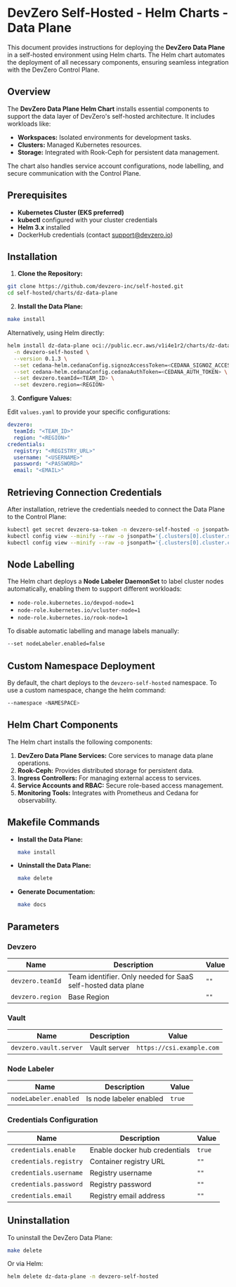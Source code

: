 # DevZero Self-Hosted - Helm Charts - Data Plane

This document provides instructions for deploying the **DevZero Data Plane** in a self-hosted environment using Helm charts. The Helm chart automates the deployment of all necessary components, ensuring seamless integration with the DevZero Control Plane.

## Overview

The **DevZero Data Plane Helm Chart** installs essential components to support the data layer of DevZero's self-hosted architecture. It includes workloads like:

- **Workspaces:** Isolated environments for development tasks.
- **Clusters:** Managed Kubernetes resources.
- **Storage:** Integrated with Rook-Ceph for persistent data management.

The chart also handles service account configurations, node labelling, and secure communication with the Control Plane.

## Prerequisites

- **Kubernetes Cluster (EKS preferred)**
- **kubectl** configured with your cluster credentials
- **Helm 3.x** installed
- DockerHub credentials (contact [support@devzero.io](mailto:support@devzero.io))


## Installation

1. **Clone the Repository:**

```bash
git clone https://github.com/devzero-inc/self-hosted.git
cd self-hosted/charts/dz-data-plane
```

2. **Install the Data Plane:**

```bash
make install
```

Alternatively, using Helm directly:

```bash
helm install dz-data-plane oci://public.ecr.aws/v1i4e1r2/charts/dz-data-plane \
  -n devzero-self-hosted \
  --version 0.1.3 \
  --set cedana-helm.cedanaConfig.signozAccessToken=<CEDANA_SIGNOZ_ACCESS_TOKEN> \
  --set cedana-helm.cedanaConfig.cedanaAuthToken=<CEDANA_AUTH_TOKEN> \
  --set devzero.teamId=<TEAM_ID> \
  --set devzero.region=<REGION>
```

3. **Configure Values:**

Edit `values.yaml` to provide your specific configurations:

```yaml
devzero:
  teamId: "<TEAM_ID>"
  region: "<REGION>"
credentials:
  registry: "<REGISTRY_URL>"
  username: "<USERNAME>"
  password: "<PASSWORD>"
  email: "<EMAIL>"
```

## Retrieving Connection Credentials

After installation, retrieve the credentials needed to connect the Data Plane to the Control Plane:

```bash
kubectl get secret devzero-sa-token -n devzero-self-hosted -o jsonpath='{.data.token}' | base64 -d
kubectl config view --minify --raw -o jsonpath='{.clusters[0].cluster.server}'
kubectl config view --minify --raw -o jsonpath='{.clusters[0].cluster.certificate-authority-data}'
```

## Node Labelling

The Helm chart deploys a **Node Labeler DaemonSet** to label cluster nodes automatically, enabling them to support different workloads:

- `node-role.kubernetes.io/devpod-node=1`
- `node-role.kubernetes.io/vcluster-node=1`
- `node-role.kubernetes.io/rook-node=1`

To disable automatic labelling and manage labels manually:

```bash
--set nodeLabeler.enabled=false
```

## Custom Namespace Deployment

By default, the chart deploys to the `devzero-self-hosted` namespace. To use a custom namespace, change the helm command:

```bash
--namespace <NAMESPACE>
```

## Helm Chart Components

The Helm chart installs the following components:

1. **DevZero Data Plane Services:** Core services to manage data plane operations.
2. **Rook-Ceph:** Provides distributed storage for persistent data.
3. **Ingress Controllers:** For managing external access to services.
4. **Service Accounts and RBAC:** Secure role-based access management.
5. **Monitoring Tools:** Integrates with Prometheus and Cedana for observability.

## Makefile Commands

- **Install the Data Plane:**
  ```bash
  make install
  ```
- **Uninstall the Data Plane:**
  ```bash
  make delete
  ```
- **Generate Documentation:**
  ```bash
  make docs
  ```


## Parameters

### Devzero

| Name             | Description                                                  | Value |
| ---------------- | ------------------------------------------------------------ | ----- |
| `devzero.teamId` | Team identifier. Only needed for SaaS self-hosted data plane | `""`  |
| `devzero.region` | Base Region                                                  | `""`  |

### Vault

| Name                   | Description  | Value                     |
| ---------------------- | ------------ | ------------------------- |
| `devzero.vault.server` | Vault server | `https://csi.example.com` |

### Node Labeler

| Name                  | Description             | Value  |
| --------------------- | ----------------------- | ------ |
| `nodeLabeler.enabled` | Is node labeler enabled | `true` |

### Credentials Configuration

| Name                   | Description                   | Value  |
| ---------------------- | ----------------------------- | ------ |
| `credentials.enable`   | Enable docker hub credentials | `true` |
| `credentials.registry` | Container registry URL        | `""`   |
| `credentials.username` | Registry username             | `""`   |
| `credentials.password` | Registry password             | `""`   |
| `credentials.email`    | Registry email address        | `""`   |

## Uninstallation

To uninstall the DevZero Data Plane:

```bash
make delete
```

Or via Helm:

```bash
helm delete dz-data-plane -n devzero-self-hosted
```


